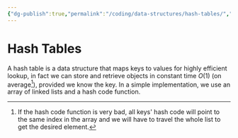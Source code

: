 ```yaml
---
{"dg-publish":true,"permalink":"/coding/data-structures/hash-tables/","created":"2023-01-23T01:31:47.400+01:00","updated":"2023-01-23T01:31:47.400+01:00"}
---
```


# Hash Tables
A hash table is a data structure that maps keys to values for highly efficient lookup, in fact we can store and retrieve objects in constant time $O(1)$ (on average[^1]), provided we know the key.
In a simple implementation, we use an array of linked lists and a hash code function.

[^1]: If the hash code function is very bad, all keys' hash code will point to the same index in the array and we will have to travel the whole list to get the desired element. 